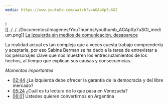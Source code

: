 ```yaml
---
media: https://www.youtube.com/watch?v=AGApXp7uSGI
---
```


![[../../../Documentos/Imagenes/YouThumbs/youthumb_AGApXp7uSGI_medium.png]]
[La izquierda sin medios de comunicación, desaparece](https://www.youtube.com/watch?v=AGApXp7uSGI)

La realidad actual es tan compleja que a veces cuesta trabajo comprenderla y aceptarla, por eso Sabina Berman se ha dado a la tarea de entrevistar a los personajes clave que nos muestren los entrecruzamientos de los hechos, al tiempo que explican sus causas y consecuencias.


*Momentos importantes*
- [02:44](https://www.youtube.com/watch?v=AGApXp7uSGI&t=164#t=02:44.29) ¿La Izquierda debe ofrecer la garantía de la democracia y del libre mercado?
- [05:24](https://www.youtube.com/watch?v=AGApXp7uSGI&t=324#t=05:24.48)  ¿Cuál es tu lectura de lo que pasa en Venezuela?
- [06:01](https://www.youtube.com/watch?v=AGApXp7uSGI&t=361#t=06:01.46) Ustedes quieren convertirnos en Argentina
